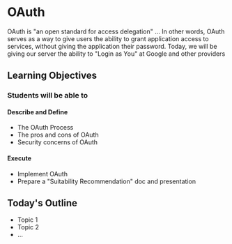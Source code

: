 # OAuth

OAuth is "an open standard for access delegation" ... In other words, OAuth serves as a way to give users the ability to grant application access to services, without giving the application their password. Today, we will be giving our server the ability to "Login as You" at Google and other providers

## Learning Objectives

### Students will be able to

#### Describe and Define

- The OAuth Process
- The pros and cons of OAuth
- Security concerns of OAuth

#### Execute

- Implement OAuth
- Prepare a "Suitability Recommendation" doc and presentation

## Today's Outline

<!-- To Be Completed By Instructor -->

- Topic 1
- Topic 2
- ...
